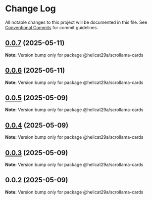 # Change Log

All notable changes to this project will be documented in this file.
See [Conventional Commits](https://conventionalcommits.org) for commit guidelines.

## [0.0.7](https://github.com/hellcat29A/portfolio-workspace/compare/@hellcat29a/scrollama-cards@0.0.6...@hellcat29a/scrollama-cards@0.0.7) (2025-05-11)

**Note:** Version bump only for package @hellcat29a/scrollama-cards





## [0.0.6](https://github.com/hellcat29A/portfolio-workspace/compare/@hellcat29a/scrollama-cards@0.0.5...@hellcat29a/scrollama-cards@0.0.6) (2025-05-11)

**Note:** Version bump only for package @hellcat29a/scrollama-cards





## [0.0.5](https://github.com/hellcat29A/portfolio-workspace/compare/@hellcat29a/scrollama-cards@0.0.4...@hellcat29a/scrollama-cards@0.0.5) (2025-05-09)

**Note:** Version bump only for package @hellcat29a/scrollama-cards





## [0.0.4](https://github.com/hellcat29A/portfolio-workspace/compare/@hellcat29a/scrollama-cards@0.0.3...@hellcat29a/scrollama-cards@0.0.4) (2025-05-09)

**Note:** Version bump only for package @hellcat29a/scrollama-cards





## [0.0.3](https://github.com/hellcat29A/portfolio-workspace/compare/@hellcat29a/scrollama-cards@0.0.2...@hellcat29a/scrollama-cards@0.0.3) (2025-05-09)

**Note:** Version bump only for package @hellcat29a/scrollama-cards





## 0.0.2 (2025-05-09)

**Note:** Version bump only for package @hellcat29a/scrollama-cards
